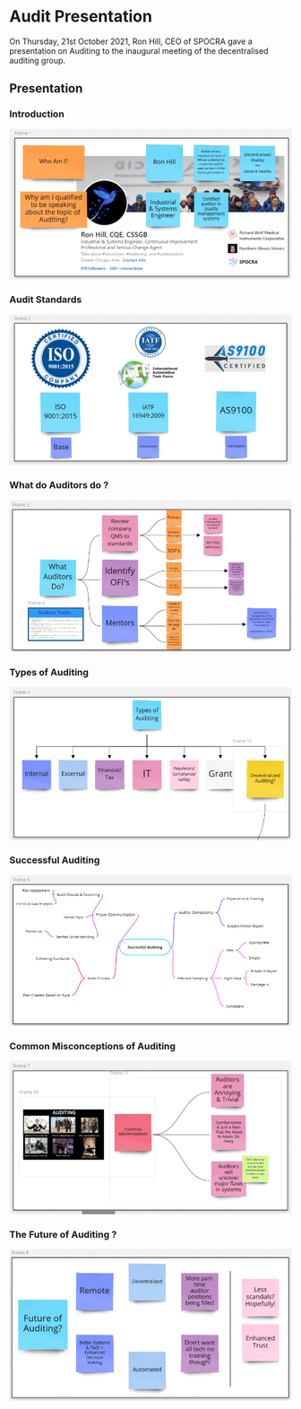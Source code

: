 # Audit Presentation

On Thursday, 21st October 2021, Ron Hill, CEO of SPOCRA gave a presentation on Auditing to the inaugural meeting of the decentralised auditing group.

## Presentation

### Introduction

![](.gitbook/assets/Audit-Present-01.png)

### Audit Standards

![](.gitbook/assets/Audit-Present-02.png)

### What do Auditors do ?

![](.gitbook/assets/Audit-Present-03.png)

### Types of Auditing

![](.gitbook/assets/Audit-Present-04.png)

### Successful Auditing

![](.gitbook/assets/Audit-Present-05.png)

### Common Misconceptions of Auditing

![](.gitbook/assets/Audit-Present-06.png)

### The Future of Auditing ?

![](.gitbook/assets/Audit-Present-07.png)
